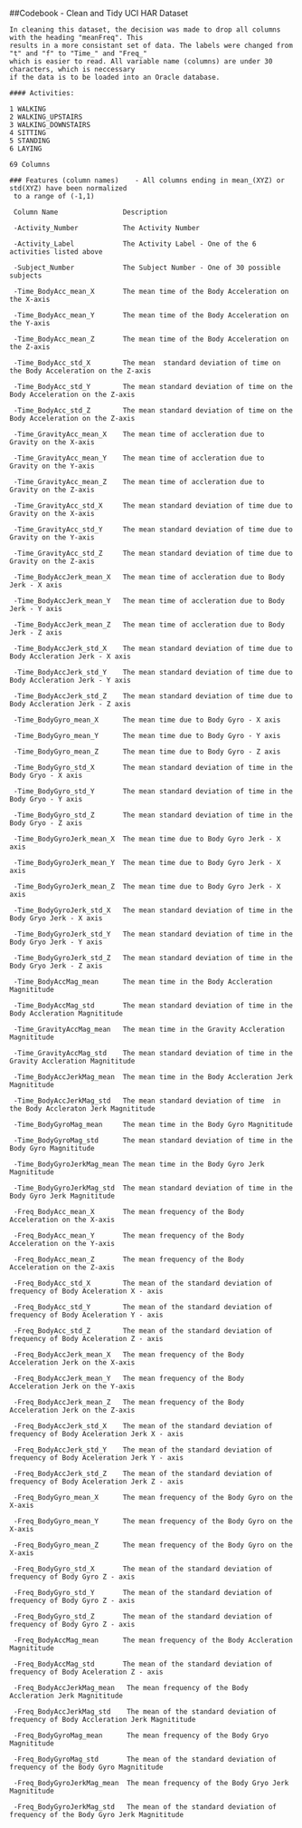 
   ##Codebook  - Clean and Tidy UCI HAR Dataset
   
    In cleaning this dataset, the decision was made to drop all columns with the heading "meanFreq". This
    results in a more consistant set of data. The labels were changed from "t" and "f" to "Time_" and "Freq_"
    which is easier to read. All variable name (columns) are under 30 characters, which is neccessary 
    if the data is to be loaded into an Oracle database. 

    #### Activities:

    1 WALKING
    2 WALKING_UPSTAIRS
    3 WALKING_DOWNSTAIRS
    4 SITTING
    5 STANDING
    6 LAYING
    
    69 Columns 
    
    ### Features (column names)    - All columns ending in mean_(XYZ) or std(XYZ) have been normalized 
     to a range of (-1,1)

     Column Name                Description

     -Activity_Number           The Activity Number

     -Activity_Label            The Activity Label - One of the 6 activities listed above

     -Subject_Number            The Subject Number - One of 30 possible subjects

     -Time_BodyAcc_mean_X       The mean time of the Body Acceleration on the X-axis

     -Time_BodyAcc_mean_Y       The mean time of the Body Acceleration on the Y-axis

     -Time_BodyAcc_mean_Z       The mean time of the Body Acceleration on the Z-axis

     -Time_BodyAcc_std_X        The mean  standard deviation of time on the Body Acceleration on the Z-axis

     -Time_BodyAcc_std_Y        The mean standard deviation of time on the Body Acceleration on the Z-axis

     -Time_BodyAcc_std_Z        The mean standard deviation of time on the Body Acceleration on the Z-axis

     -Time_GravityAcc_mean_X    The mean time of accleration due to Gravity on the X-axis

     -Time_GravityAcc_mean_Y    The mean time of accleration due to Gravity on the Y-axis

     -Time_GravityAcc_mean_Z    The mean time of accleration due to Gravity on the Z-axis

     -Time_GravityAcc_std_X     The mean standard deviation of time due to Gravity on the X-axis

     -Time_GravityAcc_std_Y     The mean standard deviation of time due to Gravity on the Y-axis

     -Time_GravityAcc_std_Z     The mean standard deviation of time due to Gravity on the Z-axis

     -Time_BodyAccJerk_mean_X   The mean time of accleration due to Body Jerk - X axis

     -Time_BodyAccJerk_mean_Y   The mean time of accleration due to Body Jerk - Y axis

     -Time_BodyAccJerk_mean_Z   The mean time of accleration due to Body Jerk - Z axis

     -Time_BodyAccJerk_std_X    The mean standard deviation of time due to Body Accleration Jerk - X axis

     -Time_BodyAccJerk_std_Y    The mean standard deviation of time due to Body Accleration Jerk - Y axis

     -Time_BodyAccJerk_std_Z    The mean standard deviation of time due to Body Accleration Jerk - Z axis

     -Time_BodyGyro_mean_X      The mean time due to Body Gyro - X axis

     -Time_BodyGyro_mean_Y      The mean time due to Body Gyro - Y axis

     -Time_BodyGyro_mean_Z      The mean time due to Body Gyro - Z axis

     -Time_BodyGyro_std_X       The mean standard deviation of time in the Body Gryo - X axis

     -Time_BodyGyro_std_Y       The mean standard deviation of time in the Body Gryo - Y axis

     -Time_BodyGyro_std_Z       The mean standard deviation of time in the Body Gryo - Z axis

     -Time_BodyGyroJerk_mean_X  The mean time due to Body Gyro Jerk - X axis

     -Time_BodyGyroJerk_mean_Y  The mean time due to Body Gyro Jerk - X axis

     -Time_BodyGyroJerk_mean_Z  The mean time due to Body Gyro Jerk - X axis

     -Time_BodyGyroJerk_std_X   The mean standard deviation of time in the Body Gryo Jerk - X axis

     -Time_BodyGyroJerk_std_Y   The mean standard deviation of time in the Body Gryo Jerk - Y axis

     -Time_BodyGyroJerk_std_Z   The mean standard deviation of time in the Body Gryo Jerk - Z axis

     -Time_BodyAccMag_mean      The mean time in the Body Accleration Magnititude

     -Time_BodyAccMag_std       The mean standard deviation of time in the Body Accleration Magnititude

     -Time_GravityAccMag_mean   The mean time in the Gravity Accleration Magnititude

     -Time_GravityAccMag_std    The mean standard deviation of time in the Gravity Accleration Magnititude

     -Time_BodyAccJerkMag_mean  The mean time in the Body Accleration Jerk Magnititude

     -Time_BodyAccJerkMag_std   The mean standard deviation of time  in the Body Accleraton Jerk Magnititude

     -Time_BodyGyroMag_mean     The mean time in the Body Gyro Magnititude

     -Time_BodyGyroMag_std      The mean standard deviation of time in the Body Gyro Magnititude

     -Time_BodyGyroJerkMag_mean The mean time in the Body Gyro Jerk Magnititude

     -Time_BodyGyroJerkMag_std  The mean standard deviation of time in the Body Gyro Jerk Magnititude

     -Freq_BodyAcc_mean_X       The mean frequency of the Body Acceleration on the X-axis

     -Freq_BodyAcc_mean_Y       The mean frequency of the Body Acceleration on the Y-axis

     -Freq_BodyAcc_mean_Z       The mean frequency of the Body Acceleration on the Z-axis

     -Freq_BodyAcc_std_X        The mean of the standard deviation of frequency of Body Aceleration X - axis

     -Freq_BodyAcc_std_Y        The mean of the standard deviation of frequency of Body Aceleration Y - axis

     -Freq_BodyAcc_std_Z        The mean of the standard deviation of frequency of Body Aceleration Z - axis

     -Freq_BodyAccJerk_mean_X   The mean frequency of the Body Acceleration Jerk on the X-axis

     -Freq_BodyAccJerk_mean_Y   The mean frequency of the Body Acceleration Jerk on the Y-axis

     -Freq_BodyAccJerk_mean_Z   The mean frequency of the Body Acceleration Jerk on the Z-axis

     -Freq_BodyAccJerk_std_X    The mean of the standard deviation of frequency of Body Aceleration Jerk X - axis

     -Freq_BodyAccJerk_std_Y    The mean of the standard deviation of frequency of Body Aceleration Jerk Y - axis

     -Freq_BodyAccJerk_std_Z    The mean of the standard deviation of frequency of Body Aceleration Jerk Z - axis

     -Freq_BodyGyro_mean_X      The mean frequency of the Body Gyro on the X-axis

     -Freq_BodyGyro_mean_Y      The mean frequency of the Body Gyro on the X-axis

     -Freq_BodyGyro_mean_Z      The mean frequency of the Body Gyro on the X-axis

     -Freq_BodyGyro_std_X       The mean of the standard deviation of frequency of Body Gyro Z - axis

     -Freq_BodyGyro_std_Y       The mean of the standard deviation of frequency of Body Gyro Z - axis

     -Freq_BodyGyro_std_Z       The mean of the standard deviation of frequency of Body Gyro Z - axis

     -Freq_BodyAccMag_mean      The mean frequency of the Body Accleration Magnititude

     -Freq_BodyAccMag_std       The mean of the standard deviation of frequency of Body Aceleration Z - axis

     -Freq_BodyAccJerkMag_mean   The mean frequency of the Body Accleration Jerk Magnititude

     -Freq_BodyAccJerkMag_std    The mean of the standard deviation of frequency of Body Accleration Jerk Magnititude

     -Freq_BodyGyroMag_mean      The mean frequency of the Body Gryo Magnititude

     -Freq_BodyGyroMag_std       The mean of the standard deviation of frequency of the Body Gyro Magnititude

     -Freq_BodyGyroJerkMag_mean  The mean frequency of the Body Gryo Jerk Magnititude

     -Freq_BodyGyroJerkMag_std   The mean of the standard deviation of frequency of the Body Gyro Jerk Magnititude